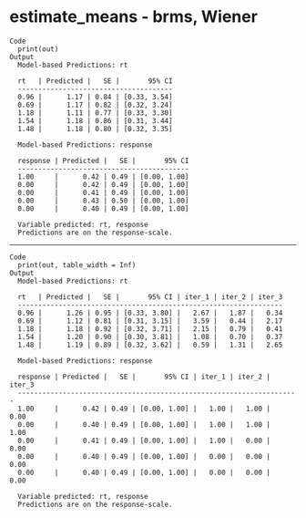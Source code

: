 # estimate_means - brms, Wiener

    Code
      print(out)
    Output
      Model-based Predictions: rt
      
      rt   | Predicted |   SE |       95% CI
      --------------------------------------
      0.96 |      1.17 | 0.84 | [0.33, 3.54]
      0.69 |      1.17 | 0.82 | [0.32, 3.24]
      1.18 |      1.11 | 0.77 | [0.33, 3.30]
      1.54 |      1.18 | 0.86 | [0.31, 3.44]
      1.48 |      1.18 | 0.80 | [0.32, 3.35]
      
      Model-based Predictions: response
      
      response | Predicted |   SE |       95% CI
      ------------------------------------------
      1.00     |      0.42 | 0.49 | [0.00, 1.00]
      0.00     |      0.42 | 0.49 | [0.00, 1.00]
      0.00     |      0.41 | 0.49 | [0.00, 1.00]
      0.00     |      0.43 | 0.50 | [0.00, 1.00]
      0.00     |      0.40 | 0.49 | [0.00, 1.00]
      
      Variable predicted: rt, response
      Predictions are on the response-scale.

---

    Code
      print(out, table_width = Inf)
    Output
      Model-based Predictions: rt
      
      rt   | Predicted |   SE |       95% CI | iter_1 | iter_2 | iter_3
      -----------------------------------------------------------------
      0.96 |      1.26 | 0.95 | [0.33, 3.80] |   2.67 |   1.87 |   0.34
      0.69 |      1.12 | 0.81 | [0.31, 3.15] |   3.59 |   0.44 |   2.17
      1.18 |      1.18 | 0.92 | [0.32, 3.71] |   2.15 |   0.79 |   0.41
      1.54 |      1.20 | 0.90 | [0.30, 3.81] |   1.08 |   0.70 |   0.37
      1.48 |      1.19 | 0.89 | [0.32, 3.62] |   0.59 |   1.31 |   2.65
      
      Model-based Predictions: response
      
      response | Predicted |   SE |       95% CI | iter_1 | iter_2 | iter_3
      ---------------------------------------------------------------------
      1.00     |      0.42 | 0.49 | [0.00, 1.00] |   1.00 |   1.00 |   0.00
      0.00     |      0.40 | 0.49 | [0.00, 1.00] |   1.00 |   1.00 |   1.00
      0.00     |      0.41 | 0.49 | [0.00, 1.00] |   1.00 |   0.00 |   0.00
      0.00     |      0.40 | 0.49 | [0.00, 1.00] |   0.00 |   0.00 |   0.00
      0.00     |      0.40 | 0.49 | [0.00, 1.00] |   0.00 |   0.00 |   0.00
      
      Variable predicted: rt, response
      Predictions are on the response-scale.

